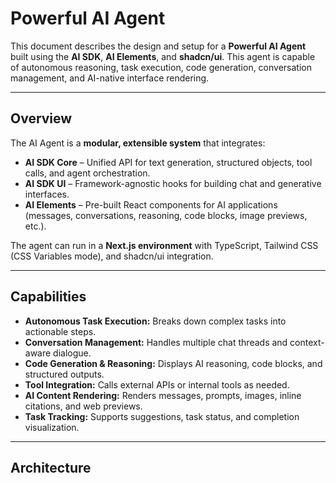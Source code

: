# Powerful AI Agent

This document describes the design and setup for a **Powerful AI Agent** built using the **AI SDK**, **AI Elements**, and **shadcn/ui**. This agent is capable of autonomous reasoning, task execution, code generation, conversation management, and AI-native interface rendering.

---

## Overview

The AI Agent is a **modular, extensible system** that integrates:

- **AI SDK Core** – Unified API for text generation, structured objects, tool calls, and agent orchestration.
- **AI SDK UI** – Framework-agnostic hooks for building chat and generative interfaces.
- **AI Elements** – Pre-built React components for AI applications (messages, conversations, reasoning, code blocks, image previews, etc.).

The agent can run in a **Next.js environment** with TypeScript, Tailwind CSS (CSS Variables mode), and shadcn/ui integration.

---

## Capabilities

- **Autonomous Task Execution:** Breaks down complex tasks into actionable steps.
- **Conversation Management:** Handles multiple chat threads and context-aware dialogue.
- **Code Generation & Reasoning:** Displays AI reasoning, code blocks, and structured outputs.
- **Tool Integration:** Calls external APIs or internal tools as needed.
- **AI Content Rendering:** Renders messages, prompts, images, inline citations, and web previews.
- **Task Tracking:** Supports suggestions, task status, and completion visualization.

---

## Architecture
